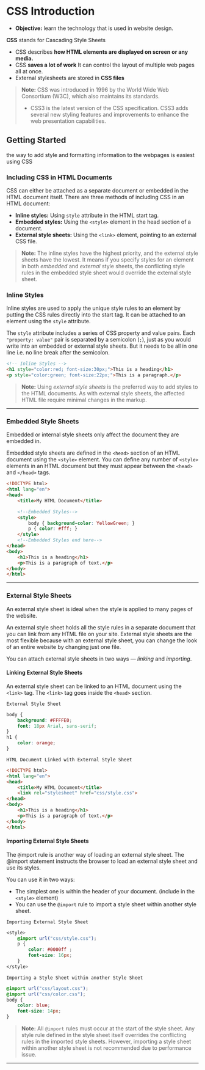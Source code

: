 # CSS Introduction


- **Objective:** learn the technology that is used in website design.

**CSS** stands for Cascading Style Sheets

- CSS describes **how HTML elements are displayed on screen or any media.**
- CSS **saves a lot of work** It can control the layout of multiple web pages all at once.
- External stylesheets are stored in **CSS files**

>**Note:** CSS was introduced in 1996 by the World Wide Web Consortium (W3C), which also maintains its standards. 
> - CSS3 is the latest version of the CSS specification. CSS3 adds several new styling features and improvements to enhance the web presentation capabilities.

## Getting Started 

the way to add style and formatting information to the webpages is easiest  using CSS 

### Including CSS in HTML Documents 

CSS can either be attached as a separate document or embedded in the HTML document itself. There are three methods of including CSS in an HTML document:

- **Inline styles:**  Using `style`  attribute in the HTML start tag.
- **Embedded styles:** Using the `<style>` element in the head section of a document.
- **External style sheets:** Using the `<link>` element, pointing to an external CSS file.

 > **Note:** The inline styles have the highest priority, and the external style sheets have the lowest. It means if you specify styles for an element in both _embedded_ and _external_ style sheets, the conflicting style rules in the embedded style sheet would override the external style sheet. 

### Inline Styles
Inline styles are used to apply the unique style rules to an element by putting the CSS rules directly into the start tag. It can be attached to an element using the `style` attribute. 

The `style` attribute includes a series of CSS property and value pairs. Each `"property: value"` pair is separated by a semicolon (`;`), just as you would write into an embedded or external style sheets. But it needs to be all in one line i.e. no line break after the semicolon.

```html 
<!-- Inline Styles -->
<h1 style="color:red; font-size:30px;">This is a heading</h1>
<p style="color:green; font-size:22px;">This is a paragraph.</p>

```

> **Note:** Using _external style sheets_ is the preferred way to add styles to the HTML documents. As with external style sheets, the affected HTML file require minimal changes in the markup.
---
### Embedded Style Sheets
Embedded or internal style sheets only affect the document they are embedded in.

Embedded style sheets are defined in the `<head>` section of an HTML document using the `<style>` element. You can define any number of `<style>` elements in an HTML document but they must appear between the `<head>` and `</head>` tags.

``` html
<!DOCTYPE html>
<html lang="en">
<head>
    <title>My HTML Document</title>

    <!--Embedded Styles-->
    <style>
        body { background-color: YellowGreen; }
        p { color: #fff; }
    </style>
    <!--Embedded Styles end here-->
</head>
<body>
    <h1>This is a heading</h1>
    <p>This is a paragraph of text.</p>
</body>
</html>

```
---
### External Style Sheets
An external style sheet is ideal when the style is applied to many pages of the website.

An external style sheet holds all the style rules in a separate document that you can link from any HTML file on your site. External style sheets are the most flexible because with an external style sheet, you can change the look of an entire website by changing just one file.

You can attach external style sheets in two ways — _linking_ and _importing_.

#### Linking External Style Sheets
An external style sheet can be linked to an HTML document using the `<link>` tag. The `<link>` tag goes inside the `<head>` section.

`External Style Sheet `
```css
body {
    background: #FFFFE0;
    font: 18px Arial, sans-serif;
}
h1 {
    color: orange;
}
```
`HTML Document Linked with External Style Sheet`
```html
<!DOCTYPE html>
<html lang="en">
<head>
    <title>My HTML Document</title>
    <link rel="stylesheet" href="css/style.css">
</head>
<body>
    <h1>This is a heading</h1>
    <p>This is a paragraph of text.</p>
</body>
</html>
```

#### Importing External Style Sheets 
The `@`import rule is another way of loading an external style sheet. The @import statement instructs the browser to load an external style sheet and use its styles.

You can use it in two ways: 
* The simplest one is within the header of your document. (include in the `<style>` element)
* You can use the `@import` rule to import a style sheet within another style sheet.

`Importing External Style Sheet`
```css
<style>
    @import url("css/style.css");
    p {
        color: #0000ff ;
        font-size: 16px;
    }
</style>
```
`Importing a Style Sheet within another Style Sheet`
```css
@import url("css/layout.css");
@import url("css/color.css");
body {
    color: blue;
    font-size: 14px;
}
```
> **Note:** All `@import` rules must occur at the start of the style sheet. Any style rule defined in the style sheet itself overrides the conflicting rules in the imported style sheets. However, importing a style sheet within another style sheet is not recommended due to performance issue.
---